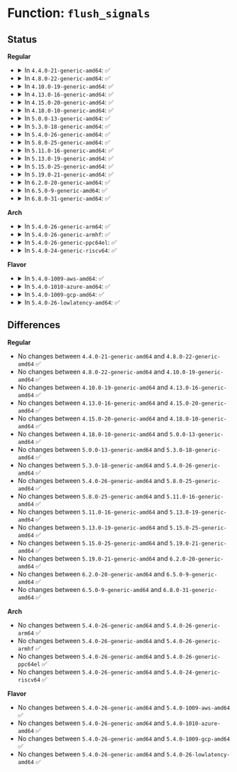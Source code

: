 # Function: <code>flush_signals</code>

## Status
<b>Regular</b>
<ul>
<li>
<details>
<summary>In <code>4.4.0-21-generic-amd64</code>: ✅</summary>

```c
void flush_signals(struct task_struct * t)
```

```json
{
  "name": "flush_signals",
  "collision_type": "Unique Global",
  "inline_type": "No",
  "funcs": [
    {
      "addr": 18446744071579425744,
      "name": "flush_signals",
      "external": true,
      "loc": "kernel/signal.c:419",
      "file": "kernel/signal.c",
      "inline": "seen, unknown",
      "caller_inline": [],
      "caller_func": [
        "kernel/signal.c:ignore_signals",
        "drivers/md/md.c:md_thread",
        "drivers/md/md.c:md_do_sync",
        "drivers/md/md.c:md_do_sync"
      ]
    }
  ],
  "symbols": [
    {
      "addr": 18446744071579425744,
      "name": "flush_signals",
      "section": ".text",
      "bind": "STB_GLOBAL",
      "size": 101
    }
  ]
}
```
</details>
</li>
<li>
<details>
<summary>In <code>4.8.0-22-generic-amd64</code>: ✅</summary>

```c
void flush_signals(struct task_struct * t)
```

```json
{
  "name": "flush_signals",
  "collision_type": "Unique Global",
  "inline_type": "No",
  "funcs": [
    {
      "addr": 18446744071579438160,
      "name": "flush_signals",
      "external": true,
      "loc": "kernel/signal.c:419",
      "file": "kernel/signal.c",
      "inline": "seen, unknown",
      "caller_inline": [],
      "caller_func": [
        "kernel/signal.c:ignore_signals",
        "drivers/md/md.c:md_do_sync",
        "drivers/md/md.c:md_do_sync",
        "drivers/md/md.c:md_thread"
      ]
    }
  ],
  "symbols": [
    {
      "addr": 18446744071579438160,
      "name": "flush_signals",
      "section": ".text",
      "bind": "STB_GLOBAL",
      "size": 101
    }
  ]
}
```
</details>
</li>
<li>
<details>
<summary>In <code>4.10.0-19-generic-amd64</code>: ✅</summary>

```c
void flush_signals(struct task_struct * t)
```

```json
{
  "name": "flush_signals",
  "collision_type": "Unique Global",
  "inline_type": "No",
  "funcs": [
    {
      "addr": 18446744071579458528,
      "name": "flush_signals",
      "external": true,
      "loc": "kernel/signal.c:419",
      "file": "kernel/signal.c",
      "inline": "seen, unknown",
      "caller_inline": [],
      "caller_func": [
        "kernel/signal.c:ignore_signals",
        "drivers/md/md.c:md_do_sync",
        "drivers/md/md.c:md_do_sync",
        "drivers/md/md.c:md_thread"
      ]
    }
  ],
  "symbols": [
    {
      "addr": 18446744071579458528,
      "name": "flush_signals",
      "section": ".text",
      "bind": "STB_GLOBAL",
      "size": 96
    }
  ]
}
```
</details>
</li>
<li>
<details>
<summary>In <code>4.13.0-16-generic-amd64</code>: ✅</summary>

```c
void flush_signals(struct task_struct * t)
```

```json
{
  "name": "flush_signals",
  "collision_type": "Unique Global",
  "inline_type": "No",
  "funcs": [
    {
      "addr": 18446744071579446160,
      "name": "flush_signals",
      "external": true,
      "loc": "kernel/signal.c:425",
      "file": "kernel/signal.c",
      "inline": "seen, unknown",
      "caller_inline": [],
      "caller_func": [
        "kernel/signal.c:ignore_signals",
        "drivers/md/md.c:md_do_sync",
        "drivers/md/md.c:md_do_sync",
        "drivers/md/md.c:md_thread"
      ]
    }
  ],
  "symbols": [
    {
      "addr": 18446744071579446160,
      "name": "flush_signals",
      "section": ".text",
      "bind": "STB_GLOBAL",
      "size": 96
    }
  ]
}
```
</details>
</li>
<li>
<details>
<summary>In <code>4.15.0-20-generic-amd64</code>: ✅</summary>

```c
void flush_signals(struct task_struct * t)
```

```json
{
  "name": "flush_signals",
  "collision_type": "Unique Global",
  "inline_type": "No",
  "funcs": [
    {
      "addr": 18446744071579474544,
      "name": "flush_signals",
      "external": true,
      "loc": "kernel/signal.c:427",
      "file": "kernel/signal.c",
      "inline": "seen, unknown",
      "caller_inline": [],
      "caller_func": [
        "kernel/signal.c:ignore_signals",
        "drivers/md/md.c:md_do_sync",
        "drivers/md/md.c:md_do_sync",
        "drivers/md/md.c:md_thread"
      ]
    }
  ],
  "symbols": [
    {
      "addr": 18446744071579474544,
      "name": "flush_signals",
      "section": ".text",
      "bind": "STB_GLOBAL",
      "size": 96
    }
  ]
}
```
</details>
</li>
<li>
<details>
<summary>In <code>4.18.0-10-generic-amd64</code>: ✅</summary>

```c
void flush_signals(struct task_struct * t)
```

```json
{
  "name": "flush_signals",
  "collision_type": "Unique Global",
  "inline_type": "No",
  "funcs": [
    {
      "addr": 18446744071579490880,
      "name": "flush_signals",
      "external": true,
      "loc": "kernel/signal.c:429",
      "file": "kernel/signal.c",
      "inline": "seen, unknown",
      "caller_inline": [],
      "caller_func": [
        "kernel/signal.c:ignore_signals",
        "drivers/md/md.c:md_do_sync",
        "drivers/md/md.c:md_do_sync",
        "drivers/md/md.c:md_thread"
      ]
    }
  ],
  "symbols": [
    {
      "addr": 18446744071579490880,
      "name": "flush_signals",
      "section": ".text",
      "bind": "STB_GLOBAL",
      "size": 96
    }
  ]
}
```
</details>
</li>
<li>
<details>
<summary>In <code>5.0.0-13-generic-amd64</code>: ✅</summary>

```c
void flush_signals(struct task_struct * t)
```

```json
{
  "name": "flush_signals",
  "collision_type": "Unique Global",
  "inline_type": "No",
  "funcs": [
    {
      "addr": 18446744071579524432,
      "name": "flush_signals",
      "external": true,
      "loc": "kernel/signal.c:460",
      "file": "kernel/signal.c",
      "inline": "seen, unknown",
      "caller_inline": [],
      "caller_func": [
        "kernel/signal.c:ignore_signals",
        "drivers/md/md.c:md_check_recovery",
        "drivers/md/md.c:md_do_sync",
        "drivers/md/md.c:md_do_sync",
        "drivers/md/md.c:md_thread"
      ]
    }
  ],
  "symbols": [
    {
      "addr": 18446744071579524432,
      "name": "flush_signals",
      "section": ".text",
      "bind": "STB_GLOBAL",
      "size": 96
    }
  ]
}
```
</details>
</li>
<li>
<details>
<summary>In <code>5.3.0-18-generic-amd64</code>: ✅</summary>

```c
void flush_signals(struct task_struct * t)
```

```json
{
  "name": "flush_signals",
  "collision_type": "Unique Global",
  "inline_type": "No",
  "funcs": [
    {
      "addr": 18446744071579544096,
      "name": "flush_signals",
      "external": true,
      "loc": "kernel/signal.c:470",
      "file": "kernel/signal.c",
      "inline": "seen, unknown",
      "caller_inline": [],
      "caller_func": [
        "kernel/signal.c:ignore_signals",
        "fs/io_uring.c:io_sq_thread",
        "drivers/md/md.c:md_check_recovery",
        "drivers/md/md.c:md_do_sync",
        "drivers/md/md.c:md_do_sync",
        "drivers/md/md.c:md_thread"
      ]
    }
  ],
  "symbols": [
    {
      "addr": 18446744071579544096,
      "name": "flush_signals",
      "section": ".text",
      "bind": "STB_GLOBAL",
      "size": 82
    }
  ]
}
```
</details>
</li>
<li>
<details>
<summary>In <code>5.4.0-26-generic-amd64</code>: ✅</summary>

```c
void flush_signals(struct task_struct * t)
```

```json
{
  "name": "flush_signals",
  "collision_type": "Unique Global",
  "inline_type": "No",
  "funcs": [
    {
      "addr": 18446744071579570208,
      "name": "flush_signals",
      "external": true,
      "loc": "kernel/signal.c:475",
      "file": "kernel/signal.c",
      "inline": "seen, unknown",
      "caller_inline": [],
      "caller_func": [
        "kernel/signal.c:ignore_signals",
        "fs/io_uring.c:io_sq_thread",
        "drivers/md/md.c:md_check_recovery",
        "drivers/md/md.c:md_do_sync",
        "drivers/md/md.c:md_do_sync",
        "drivers/md/md.c:md_thread"
      ]
    }
  ],
  "symbols": [
    {
      "addr": 18446744071579570208,
      "name": "flush_signals",
      "section": ".text",
      "bind": "STB_GLOBAL",
      "size": 82
    }
  ]
}
```
</details>
</li>
<li>
<details>
<summary>In <code>5.8.0-25-generic-amd64</code>: ✅</summary>

```c
void flush_signals(struct task_struct * t)
```

```json
{
  "name": "flush_signals",
  "collision_type": "Unique Global",
  "inline_type": "No",
  "funcs": [
    {
      "addr": 18446744071579599344,
      "name": "flush_signals",
      "external": true,
      "loc": "kernel/signal.c:475",
      "file": "kernel/signal.c",
      "inline": "seen, unknown",
      "caller_inline": [],
      "caller_func": [
        "kernel/signal.c:ignore_signals",
        "fs/io_uring.c:io_sq_thread",
        "fs/io-wq.c:io_wqe_worker",
        "fs/io-wq.c:io_assign_current_work",
        "drivers/md/md.c:md_check_recovery",
        "drivers/md/md.c:md_do_sync",
        "drivers/md/md.c:md_do_sync",
        "drivers/md/md.c:md_thread"
      ]
    }
  ],
  "symbols": [
    {
      "addr": 18446744071579599344,
      "name": "flush_signals",
      "section": ".text",
      "bind": "STB_GLOBAL",
      "size": 216
    }
  ]
}
```
</details>
</li>
<li>
<details>
<summary>In <code>5.11.0-16-generic-amd64</code>: ✅</summary>

```c
void flush_signals(struct task_struct * t)
```

```json
{
  "name": "flush_signals",
  "collision_type": "Unique Global",
  "inline_type": "No",
  "funcs": [
    {
      "addr": 18446744071579579552,
      "name": "flush_signals",
      "external": true,
      "loc": "kernel/signal.c:476",
      "file": "kernel/signal.c",
      "inline": "seen, unknown",
      "caller_inline": [],
      "caller_func": [
        "kernel/signal.c:ignore_signals",
        "fs/io-wq.c:io_wqe_worker",
        "drivers/md/md.c:md_check_recovery",
        "drivers/md/md.c:md_do_sync",
        "drivers/md/md.c:md_do_sync",
        "drivers/md/md.c:md_thread"
      ]
    }
  ],
  "symbols": [
    {
      "addr": 18446744071579579552,
      "name": "flush_signals",
      "section": ".text",
      "bind": "STB_GLOBAL",
      "size": 216
    }
  ]
}
```
</details>
</li>
<li>
<details>
<summary>In <code>5.13.0-19-generic-amd64</code>: ✅</summary>

```c
void flush_signals(struct task_struct * t)
```

```json
{
  "name": "flush_signals",
  "collision_type": "Unique Global",
  "inline_type": "No",
  "funcs": [
    {
      "addr": 18446744071579585232,
      "name": "flush_signals",
      "external": true,
      "loc": "kernel/signal.c:475",
      "file": "kernel/signal.c",
      "inline": "seen, unknown",
      "caller_inline": [],
      "caller_func": [
        "kernel/signal.c:ignore_signals",
        "drivers/md/md.c:md_check_recovery",
        "drivers/md/md.c:md_do_sync",
        "drivers/md/md.c:md_do_sync",
        "drivers/md/md.c:md_thread"
      ]
    }
  ],
  "symbols": [
    {
      "addr": 18446744071579585232,
      "name": "flush_signals",
      "section": ".text",
      "bind": "STB_GLOBAL",
      "size": 216
    }
  ]
}
```
</details>
</li>
<li>
<details>
<summary>In <code>5.15.0-25-generic-amd64</code>: ✅</summary>

```c
void flush_signals(struct task_struct * t)
```

```json
{
  "name": "flush_signals",
  "collision_type": "Unique Global",
  "inline_type": "No",
  "funcs": [
    {
      "addr": 18446744071579670992,
      "name": "flush_signals",
      "external": true,
      "loc": "kernel/signal.c:476",
      "file": "kernel/signal.c",
      "inline": "seen, unknown",
      "caller_inline": [],
      "caller_func": [
        "kernel/signal.c:ignore_signals",
        "drivers/md/md.c:md_check_recovery",
        "drivers/md/md.c:md_do_sync",
        "drivers/md/md.c:md_do_sync",
        "drivers/md/md.c:md_thread"
      ]
    }
  ],
  "symbols": [
    {
      "addr": 18446744071579670992,
      "name": "flush_signals",
      "section": ".text",
      "bind": "STB_GLOBAL",
      "size": 82
    }
  ]
}
```
</details>
</li>
<li>
<details>
<summary>In <code>5.19.0-21-generic-amd64</code>: ✅</summary>

```c
void flush_signals(struct task_struct * t)
```

```json
{
  "name": "flush_signals",
  "collision_type": "Unique Global",
  "inline_type": "No",
  "funcs": [
    {
      "addr": 18446744071579767840,
      "name": "flush_signals",
      "external": true,
      "loc": "kernel/signal.c:476",
      "file": "kernel/signal.c",
      "inline": "seen, unknown",
      "caller_inline": [],
      "caller_func": [
        "kernel/signal.c:ignore_signals",
        "drivers/md/md.c:md_check_recovery",
        "drivers/md/md.c:md_do_sync",
        "drivers/md/md.c:md_do_sync",
        "drivers/md/md.c:md_thread"
      ]
    }
  ],
  "symbols": [
    {
      "addr": 18446744071579767840,
      "name": "flush_signals",
      "section": ".text",
      "bind": "STB_GLOBAL",
      "size": 92
    }
  ]
}
```
</details>
</li>
<li>
<details>
<summary>In <code>6.2.0-20-generic-amd64</code>: ✅</summary>

```c
void flush_signals(struct task_struct * t)
```

```json
{
  "name": "flush_signals",
  "collision_type": "Unique Global",
  "inline_type": "No",
  "funcs": [
    {
      "addr": 18446744071579899552,
      "name": "flush_signals",
      "external": true,
      "loc": "kernel/signal.c:476",
      "file": "kernel/signal.c",
      "inline": "seen, unknown",
      "caller_inline": [],
      "caller_func": [
        "kernel/signal.c:ignore_signals",
        "drivers/md/md.c:md_check_recovery",
        "drivers/md/md.c:md_do_sync",
        "drivers/md/md.c:md_do_sync",
        "drivers/md/md.c:md_thread"
      ]
    }
  ],
  "symbols": [
    {
      "addr": 18446744071579899552,
      "name": "flush_signals",
      "section": ".text",
      "bind": "STB_GLOBAL",
      "size": 92
    }
  ]
}
```
</details>
</li>
<li>
<details>
<summary>In <code>6.5.0-9-generic-amd64</code>: ✅</summary>

```c
void flush_signals(struct task_struct * t)
```

```json
{
  "name": "flush_signals",
  "collision_type": "Unique Global",
  "inline_type": "No",
  "funcs": [
    {
      "addr": 18446744071579949056,
      "name": "flush_signals",
      "external": true,
      "loc": "kernel/signal.c:477",
      "file": "kernel/signal.c",
      "inline": "seen, unknown",
      "caller_inline": [],
      "caller_func": [
        "kernel/signal.c:ignore_signals",
        "drivers/md/md.c:md_check_recovery",
        "drivers/md/md.c:md_do_sync",
        "drivers/md/md.c:md_do_sync",
        "drivers/md/md.c:md_thread"
      ]
    }
  ],
  "symbols": [
    {
      "addr": 18446744071579949056,
      "name": "flush_signals",
      "section": ".text",
      "bind": "STB_GLOBAL",
      "size": 92
    }
  ]
}
```
</details>
</li>
<li>
<details>
<summary>In <code>6.8.0-31-generic-amd64</code>: ✅</summary>

```c
void flush_signals(struct task_struct * t)
```

```json
{
  "name": "flush_signals",
  "collision_type": "Unique Global",
  "inline_type": "No",
  "funcs": [
    {
      "addr": 18446744071579988288,
      "name": "flush_signals",
      "external": true,
      "loc": "kernel/signal.c:468",
      "file": "kernel/signal.c",
      "inline": "seen, unknown",
      "caller_inline": [],
      "caller_func": [
        "kernel/signal.c:ignore_signals",
        "drivers/md/md.c:md_check_recovery",
        "drivers/md/md.c:md_do_sync",
        "drivers/md/md.c:md_do_sync",
        "drivers/md/md.c:md_thread"
      ]
    }
  ],
  "symbols": [
    {
      "addr": 18446744071579988288,
      "name": "flush_signals",
      "section": ".text",
      "bind": "STB_GLOBAL",
      "size": 92
    }
  ]
}
```
</details>
</li>
</ul>
<b>Arch</b>
<ul>
<li>
<details>
<summary>In <code>5.4.0-26-generic-arm64</code>: ✅</summary>

```c
void flush_signals(struct task_struct * t)
```

```json
{
  "name": "flush_signals",
  "collision_type": "Unique Global",
  "inline_type": "No",
  "funcs": [
    {
      "addr": 18446603336490732312,
      "name": "flush_signals",
      "external": true,
      "loc": "kernel/signal.c:475",
      "file": "kernel/signal.c",
      "inline": "seen, unknown",
      "caller_inline": [],
      "caller_func": [
        "kernel/signal.c:ignore_signals",
        "fs/io_uring.c:io_sq_thread",
        "drivers/md/md.c:md_do_sync",
        "drivers/md/md.c:md_do_sync",
        "drivers/md/md.c:md_thread"
      ]
    }
  ],
  "symbols": [
    {
      "addr": 18446603336490732312,
      "name": "flush_signals",
      "section": ".text",
      "bind": "STB_GLOBAL",
      "size": 204
    }
  ]
}
```
</details>
</li>
<li>
<details>
<summary>In <code>5.4.0-26-generic-armhf</code>: ✅</summary>

```c
void flush_signals(struct task_struct * t)
```

```json
{
  "name": "flush_signals",
  "collision_type": "Unique Global",
  "inline_type": "No",
  "funcs": [
    {
      "addr": 3224784504,
      "name": "flush_signals",
      "external": true,
      "loc": "kernel/signal.c:475",
      "file": "kernel/signal.c",
      "inline": "seen, unknown",
      "caller_inline": [],
      "caller_func": [
        "arch/arm/common/bL_switcher.c:bL_switcher_thread",
        "kernel/signal.c:ignore_signals",
        "fs/io_uring.c:io_sq_thread",
        "drivers/md/md.c:md_check_recovery",
        "drivers/md/md.c:md_do_sync",
        "drivers/md/md.c:md_do_sync",
        "drivers/md/md.c:md_thread"
      ]
    }
  ],
  "symbols": [
    {
      "addr": 3224784504,
      "name": "flush_signals",
      "section": ".text",
      "bind": "STB_GLOBAL",
      "size": 88
    }
  ]
}
```
</details>
</li>
<li>
<details>
<summary>In <code>5.4.0-26-generic-ppc64el</code>: ✅</summary>

```c
void flush_signals(struct task_struct * t)
```

```json
{
  "name": "flush_signals",
  "collision_type": "Unique Global",
  "inline_type": "No",
  "funcs": [
    {
      "addr": 13835058055283555072,
      "name": "flush_signals",
      "external": true,
      "loc": "kernel/signal.c:475",
      "file": "kernel/signal.c",
      "inline": "seen, unknown",
      "caller_inline": [],
      "caller_func": [
        "kernel/signal.c:ignore_signals",
        "fs/io_uring.c:io_sq_thread",
        "drivers/md/md.c:md_check_recovery",
        "drivers/md/md.c:md_do_sync",
        "drivers/md/md.c:md_do_sync",
        "drivers/md/md.c:md_thread"
      ]
    }
  ],
  "symbols": [
    {
      "addr": 13835058055283555072,
      "name": "flush_signals",
      "section": ".text",
      "bind": "STB_GLOBAL",
      "size": 132
    }
  ]
}
```
</details>
</li>
<li>
<details>
<summary>In <code>5.4.0-24-generic-riscv64</code>: ✅</summary>

```c
void flush_signals(struct task_struct * t)
```

```json
{
  "name": "flush_signals",
  "collision_type": "Unique Global",
  "inline_type": "No",
  "funcs": [
    {
      "addr": 18446743936271442352,
      "name": "flush_signals",
      "external": true,
      "loc": "kernel/signal.c:475",
      "file": "kernel/signal.c",
      "inline": "seen, unknown",
      "caller_inline": [],
      "caller_func": [
        "kernel/signal.c:ignore_signals",
        "fs/io_uring.c:io_sq_thread",
        "drivers/md/md.c:md_do_sync",
        "drivers/md/md.c:md_do_sync",
        "drivers/md/md.c:md_thread"
      ]
    }
  ],
  "symbols": [
    {
      "addr": 18446743936271442352,
      "name": "flush_signals",
      "section": ".text",
      "bind": "STB_GLOBAL",
      "size": 98
    }
  ]
}
```
</details>
</li>
</ul>
<b>Flavor</b>
<ul>
<li>
<details>
<summary>In <code>5.4.0-1009-aws-amd64</code>: ✅</summary>

```c
void flush_signals(struct task_struct * t)
```

```json
{
  "name": "flush_signals",
  "collision_type": "Unique Global",
  "inline_type": "No",
  "funcs": [
    {
      "addr": 18446744071579546512,
      "name": "flush_signals",
      "external": true,
      "loc": "kernel/signal.c:475",
      "file": "kernel/signal.c",
      "inline": "seen, unknown",
      "caller_inline": [],
      "caller_func": [
        "kernel/signal.c:ignore_signals",
        "fs/io_uring.c:io_sq_thread",
        "drivers/md/md.c:md_check_recovery",
        "drivers/md/md.c:md_do_sync",
        "drivers/md/md.c:md_do_sync",
        "drivers/md/md.c:md_thread"
      ]
    }
  ],
  "symbols": [
    {
      "addr": 18446744071579546512,
      "name": "flush_signals",
      "section": ".text",
      "bind": "STB_GLOBAL",
      "size": 82
    }
  ]
}
```
</details>
</li>
<li>
<details>
<summary>In <code>5.4.0-1010-azure-amd64</code>: ✅</summary>

```c
void flush_signals(struct task_struct * t)
```

```json
{
  "name": "flush_signals",
  "collision_type": "Unique Global",
  "inline_type": "No",
  "funcs": [
    {
      "addr": 18446744071579475248,
      "name": "flush_signals",
      "external": true,
      "loc": "kernel/signal.c:475",
      "file": "kernel/signal.c",
      "inline": "seen, unknown",
      "caller_inline": [],
      "caller_func": [
        "kernel/signal.c:ignore_signals",
        "fs/io_uring.c:io_sq_thread",
        "drivers/md/md.c:md_check_recovery",
        "drivers/md/md.c:md_do_sync",
        "drivers/md/md.c:md_do_sync",
        "drivers/md/md.c:md_thread"
      ]
    }
  ],
  "symbols": [
    {
      "addr": 18446744071579475248,
      "name": "flush_signals",
      "section": ".text",
      "bind": "STB_GLOBAL",
      "size": 82
    }
  ]
}
```
</details>
</li>
<li>
<details>
<summary>In <code>5.4.0-1009-gcp-amd64</code>: ✅</summary>

```c
void flush_signals(struct task_struct * t)
```

```json
{
  "name": "flush_signals",
  "collision_type": "Unique Global",
  "inline_type": "No",
  "funcs": [
    {
      "addr": 18446744071579543792,
      "name": "flush_signals",
      "external": true,
      "loc": "kernel/signal.c:475",
      "file": "kernel/signal.c",
      "inline": "seen, unknown",
      "caller_inline": [],
      "caller_func": [
        "kernel/signal.c:ignore_signals",
        "fs/io_uring.c:io_sq_thread",
        "drivers/md/md.c:md_check_recovery",
        "drivers/md/md.c:md_do_sync",
        "drivers/md/md.c:md_do_sync",
        "drivers/md/md.c:md_thread"
      ]
    }
  ],
  "symbols": [
    {
      "addr": 18446744071579543792,
      "name": "flush_signals",
      "section": ".text",
      "bind": "STB_GLOBAL",
      "size": 82
    }
  ]
}
```
</details>
</li>
<li>
<details>
<summary>In <code>5.4.0-26-lowlatency-amd64</code>: ✅</summary>

```c
void flush_signals(struct task_struct * t)
```

```json
{
  "name": "flush_signals",
  "collision_type": "Unique Global",
  "inline_type": "No",
  "funcs": [
    {
      "addr": 18446744071579576784,
      "name": "flush_signals",
      "external": true,
      "loc": "kernel/signal.c:475",
      "file": "kernel/signal.c",
      "inline": "seen, unknown",
      "caller_inline": [],
      "caller_func": [
        "kernel/signal.c:ignore_signals",
        "fs/io_uring.c:io_sq_thread",
        "drivers/md/md.c:md_check_recovery",
        "drivers/md/md.c:md_do_sync",
        "drivers/md/md.c:md_do_sync",
        "drivers/md/md.c:md_thread"
      ]
    }
  ],
  "symbols": [
    {
      "addr": 18446744071579576784,
      "name": "flush_signals",
      "section": ".text",
      "bind": "STB_GLOBAL",
      "size": 82
    }
  ]
}
```
</details>
</li>
</ul>

## Differences
<b>Regular</b>
<ul>
<li>
No changes between <code>4.4.0-21-generic-amd64</code> and <code>4.8.0-22-generic-amd64</code> ✅
</li>
<li>
No changes between <code>4.8.0-22-generic-amd64</code> and <code>4.10.0-19-generic-amd64</code> ✅
</li>
<li>
No changes between <code>4.10.0-19-generic-amd64</code> and <code>4.13.0-16-generic-amd64</code> ✅
</li>
<li>
No changes between <code>4.13.0-16-generic-amd64</code> and <code>4.15.0-20-generic-amd64</code> ✅
</li>
<li>
No changes between <code>4.15.0-20-generic-amd64</code> and <code>4.18.0-10-generic-amd64</code> ✅
</li>
<li>
No changes between <code>4.18.0-10-generic-amd64</code> and <code>5.0.0-13-generic-amd64</code> ✅
</li>
<li>
No changes between <code>5.0.0-13-generic-amd64</code> and <code>5.3.0-18-generic-amd64</code> ✅
</li>
<li>
No changes between <code>5.3.0-18-generic-amd64</code> and <code>5.4.0-26-generic-amd64</code> ✅
</li>
<li>
No changes between <code>5.4.0-26-generic-amd64</code> and <code>5.8.0-25-generic-amd64</code> ✅
</li>
<li>
No changes between <code>5.8.0-25-generic-amd64</code> and <code>5.11.0-16-generic-amd64</code> ✅
</li>
<li>
No changes between <code>5.11.0-16-generic-amd64</code> and <code>5.13.0-19-generic-amd64</code> ✅
</li>
<li>
No changes between <code>5.13.0-19-generic-amd64</code> and <code>5.15.0-25-generic-amd64</code> ✅
</li>
<li>
No changes between <code>5.15.0-25-generic-amd64</code> and <code>5.19.0-21-generic-amd64</code> ✅
</li>
<li>
No changes between <code>5.19.0-21-generic-amd64</code> and <code>6.2.0-20-generic-amd64</code> ✅
</li>
<li>
No changes between <code>6.2.0-20-generic-amd64</code> and <code>6.5.0-9-generic-amd64</code> ✅
</li>
<li>
No changes between <code>6.5.0-9-generic-amd64</code> and <code>6.8.0-31-generic-amd64</code> ✅
</li>
</ul>
<b>Arch</b>
<ul>
<li>
No changes between <code>5.4.0-26-generic-amd64</code> and <code>5.4.0-26-generic-arm64</code> ✅
</li>
<li>
No changes between <code>5.4.0-26-generic-amd64</code> and <code>5.4.0-26-generic-armhf</code> ✅
</li>
<li>
No changes between <code>5.4.0-26-generic-amd64</code> and <code>5.4.0-26-generic-ppc64el</code> ✅
</li>
<li>
No changes between <code>5.4.0-26-generic-amd64</code> and <code>5.4.0-24-generic-riscv64</code> ✅
</li>
</ul>
<b>Flavor</b>
<ul>
<li>
No changes between <code>5.4.0-26-generic-amd64</code> and <code>5.4.0-1009-aws-amd64</code> ✅
</li>
<li>
No changes between <code>5.4.0-26-generic-amd64</code> and <code>5.4.0-1010-azure-amd64</code> ✅
</li>
<li>
No changes between <code>5.4.0-26-generic-amd64</code> and <code>5.4.0-1009-gcp-amd64</code> ✅
</li>
<li>
No changes between <code>5.4.0-26-generic-amd64</code> and <code>5.4.0-26-lowlatency-amd64</code> ✅
</li>
</ul>

